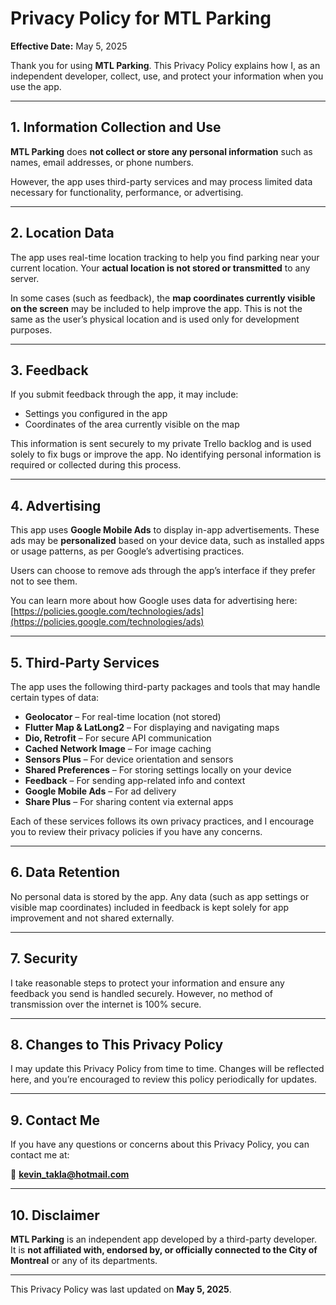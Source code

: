 # Privacy Policy for MTL Parking

**Effective Date:** May 5, 2025

Thank you for using **MTL Parking**. This Privacy Policy explains how I, as an independent developer, collect, use, and protect your information when you use the app.

---

## 1. Information Collection and Use

**MTL Parking** does **not collect or store any personal information** such as names, email addresses, or phone numbers.

However, the app uses third-party services and may process limited data necessary for functionality, performance, or advertising.

---

## 2. Location Data

The app uses real-time location tracking to help you find parking near your current location. Your **actual location is not stored or transmitted** to any server.

In some cases (such as feedback), the **map coordinates currently visible on the screen** may be included to help improve the app. This is not the same as the user’s physical location and is used only for development purposes.

---

## 3. Feedback

If you submit feedback through the app, it may include:
- Settings you configured in the app
- Coordinates of the area currently visible on the map

This information is sent securely to my private Trello backlog and is used solely to fix bugs or improve the app. No identifying personal information is required or collected during this process.

---

## 4. Advertising

This app uses **Google Mobile Ads** to display in-app advertisements. These ads may be **personalized** based on your device data, such as installed apps or usage patterns, as per Google’s advertising practices.

Users can choose to remove ads through the app’s interface if they prefer not to see them.

You can learn more about how Google uses data for advertising here:  
[https://policies.google.com/technologies/ads](https://policies.google.com/technologies/ads)

---

## 5. Third-Party Services

The app uses the following third-party packages and tools that may handle certain types of data:

- **Geolocator** – For real-time location (not stored)
- **Flutter Map & LatLong2** – For displaying and navigating maps
- **Dio, Retrofit** – For secure API communication
- **Cached Network Image** – For image caching
- **Sensors Plus** – For device orientation and sensors
- **Shared Preferences** – For storing settings locally on your device
- **Feedback** – For sending app-related info and context
- **Google Mobile Ads** – For ad delivery
- **Share Plus** – For sharing content via external apps

Each of these services follows its own privacy practices, and I encourage you to review their privacy policies if you have any concerns.

---

## 6. Data Retention

No personal data is stored by the app. Any data (such as app settings or visible map coordinates) included in feedback is kept solely for app improvement and not shared externally.

---

## 7. Security

I take reasonable steps to protect your information and ensure any feedback you send is handled securely. However, no method of transmission over the internet is 100% secure.

---

## 8. Changes to This Privacy Policy

I may update this Privacy Policy from time to time. Changes will be reflected here, and you’re encouraged to review this policy periodically for updates.

---

## 9. Contact Me

If you have any questions or concerns about this Privacy Policy, you can contact me at:

📧 **kevin_takla@hotmail.com**

---

## 10. Disclaimer

**MTL Parking** is an independent app developed by a third-party developer.  
It is **not affiliated with, endorsed by, or officially connected to the City of Montreal** or any of its departments.

---

This Privacy Policy was last updated on **May 5, 2025**.

